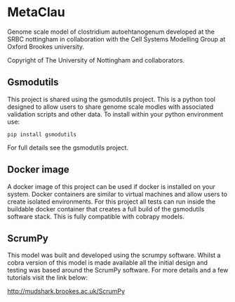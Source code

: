 # MetaClau
Genome scale model of clostridium autoehtanogenum developed at the SRBC nottingham in collaboration with the Cell Systems Modelling Group at Oxford Brookes university.

Copyright of The University of Nottingham and collaborators.

## Gsmodutils
This project is shared using the gsmodutils project.
This is a python tool designed to allow users to share genome scale modles with associated validation scripts and other data.
To install within your python environment use:
	
	pip install gsmodutils

For full details see the gsmodutils project.


## Docker image
A docker image of this project can be used if docker is installed on your system.
Docker containers are similar to virtual machines and allow users to create isolated environments.
For this project all tests can run inside the buildable docker container that creates a full build of the gsmodutils software stack.
This is fully compatible with cobrapy models.

## ScrumPy
This model was built and developed using the scrumpy software.
Whilst a cobra version of this model is made available all the initial design and testing was based around the ScrumPy software.
For more details and a few tutorials visit the link below:

http://mudshark.brookes.ac.uk/ScrumPy


